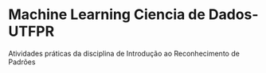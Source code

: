 # Machine Learning Ciencia de Dados-UTFPR
 Atividades práticas da disciplina de Introdução ao Reconhecimento de Padrões
